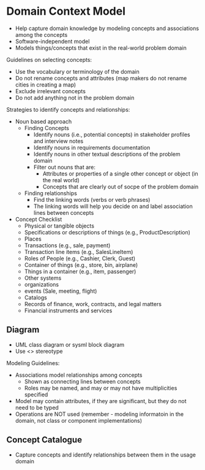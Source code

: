 # Domain Context Model

* Help capture domain knowledge by modeling concepts and associations among the concepts
* Software-independent model
* Models things/concepts that exist in the real-world problem domain

Guidelines on selecting concepts:

* Use the vocabulary or terminology of the domain
* Do not rename concepts and attributes (map makers do not rename cities in creating a map)
* Exclude irrelevant concepts
* Do not add anything not in the problem domain

Strategies to identify concepts and relationships:

* Noun based approach
	* Finding Concepts
		* Identify nouns (i.e., potential concepts) in stakeholder profiles and interview notes
		* Identify nouns in requirements documentation
		* Identify nouns in other textual descriptions of the problem domain
		* Filter out nouns that are:
			* Attributes or properties of a single other concept or object (in the real world)
			* Concepts that are clearly out of socpe of the problem domain
	* Finding relationships
		* Find the linking words (verbs or verb phrases)
		* The linking words will help you decide on and label association lines between concepts
* Concept Checklist
	* Physical or tangible objects
	* Specifications or descriptions of things (e.g., ProductDescription)
	* Places
	* Transactions (e.g., sale, payment)
	* Transaction line items (e.g., SalesLineItem)
	* Roles of People (e.g., Cashier, Clerk, Guest)
	* Container of things (e.g., store, bin, airplane)
	* Things in a container (e.g., item, passenger)
	* Other systems
	* organizations
	* events (Sale, meeting, flight)
	* Catalogs
	* Records of finance, work, contracts, and legal matters
	* Financial instruments and services

## Diagram

* UML class diagram or sysml block diagram
* Use <<concept>> stereotype

Modeling Guidelines:

* Associations model relationships among concepts
	* Shown as connecting lines between concepts
	* Roles may be named, and may or may not have multiplicities specified
* Model may contain attributes, if they are significant, but they do not need to be typed
* Operations are NOT used (remember - modeling informatoin in the domain, not class or component implementations)

## Concept Catalogue

* Capture concepts and identify relationships between them in the usage domain
